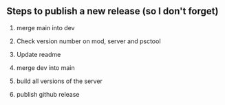 ## Steps to publish a new release (so I don't forget)
1) merge main into dev
2) Check version number on mod, server and psctool
3) Update readme

6) merge dev into main
7) build all versions of the server
8) publish github release